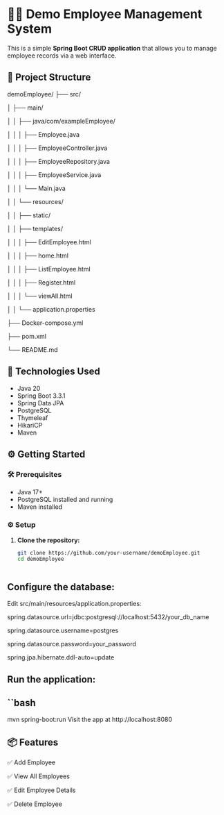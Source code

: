# 🧑‍💼 Demo Employee Management System

This is a simple **Spring Boot CRUD application** that allows you to manage employee records via a web interface.

## 📁 Project Structure

demoEmployee/
├── src/

│ ├── main/

│ │ ├── java/com/exampleEmployee/

│ │ │ ├── Employee.java

│ │ │ ├── EmployeeController.java

│ │ │ ├── EmployeeRepository.java

│ │ │ ├── EmployeeService.java

│ │ │ └── Main.java

│ │ └── resources/

│ │ ├── static/

│ │ ├── templates/

│ │ │ ├── EditEmployee.html

│ │ │ ├── home.html

│ │ │ ├── ListEmployee.html

│ │ │ ├── Register.html

│ │ │ └── viewAll.html

│ │ └── application.properties

├── Docker-compose.yml

├── pom.xml

└── README.md


## 🔧 Technologies Used

- Java 20
- Spring Boot 3.3.1
- Spring Data JPA
- PostgreSQL
- Thymeleaf
- HikariCP
- Maven

## ⚙️ Getting Started

### 🛠️ Prerequisites
- Java 17+
- PostgreSQL installed and running
- Maven installed

### ⚙️ Setup

1. **Clone the repository:**
   ```bash
   git clone https://github.com/your-username/demoEmployee.git
   cd demoEmployee



## Configure the database:

Edit src/main/resources/application.properties:

   spring.datasource.url=jdbc:postgresql://localhost:5432/your_db_name
   
   spring.datasource.username=postgres
   
   spring.datasource.password=your_password
   
   spring.jpa.hibernate.ddl-auto=update


## Run the application:

  ## ``bash
   mvn spring-boot:run
   Visit the app at http://localhost:8080

## 📦 Features

   ✅ Add Employee
   
   ✅ View All Employees
   
   ✅ Edit Employee Details
   
   ✅ Delete Employee

